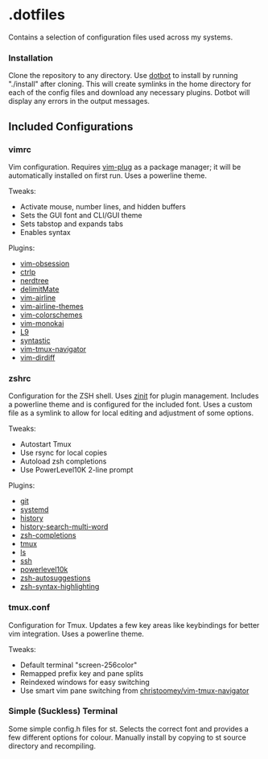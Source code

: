 # .dotfiles
Contains a selection of configuration files used across my systems.

### Installation
Clone the repository to any directory. Use [dotbot](https://github.com/anishathalye/dotbot) to install by running "./install" after cloning. This will create symlinks in the home directory for each of the config files and download any necessary plugins. Dotbot will display any errors in the output messages.

Included Configurations
-----------------------

### vimrc
Vim configuration.  Requires [vim-plug](https://github.com/junegunn/vim-plug) as a package manager; it will be automatically installed on first run. Uses a powerline theme.

Tweaks:
 - Activate mouse, number lines, and hidden buffers
 - Sets the GUI font and CLI/GUI theme
 - Sets tabstop and expands tabs
 - Enables syntax

Plugins:
 - [vim-obsession](https://github.com/tpope/vim-obsession)
 - [ctrlp](https://github.com/ctrlpvim/ctrlp.vim)
 - [nerdtree](https://github.com/scrooloose/nerdtree)
 - [delimitMate](https://github.com/raimondi/delimitmate)
 - [vim-airline](https://github.com/vim-airline/vim-airline)
 - [vim-airline-themes](https://github.com/vim-airline/vim-airline-themes)
 - [vim-colorschemes](https://github.com/flazz/vim-colorschemes)
 - [vim-monokai](https://github.com/crusoexia/vim-monokai)
 - [L9](https://github.com/vim-scripts/L9)
 - [syntastic](https://github.com/vim-syntastic/syntastic)
 - [vim-tmux-navigator](https://github.com/christoomey/vim-tmux-navigator)
 - [vim-dirdiff](https://github.com/will133/vim-dirdiff)

### zshrc
Configuration for the ZSH shell. Uses [zinit](https://github.com/zdharma/zinit) for plugin management. Includes a powerline theme and is configured for the included font. Uses a custom file as a symlink to allow for local editing and adjustment of some options.

Tweaks:
 - Autostart Tmux
 - Use rsync for local copies
 - Autoload zsh completions
 - Use PowerLevel10K 2-line prompt

Plugins:
 - [git](https://github.com/ohmyzsh/ohmyzsh/tree/master/plugins/git)
 - [systemd](https://github.com/ohmyzsh/ohmyzsh/tree/master/plugins/systemd)
 - [history](https://github.com/ohmyzsh/ohmyzsh/blob/master/lib/history.zsh)
 - [history-search-multi-word](https://github.com/zdharma/history-search-multi-word)
 - [zsh-completions](https://github.com/zsh-users/zsh-completions)
 - [tmux](https://github.com/zpm-zsh/tmux)
 - [ls](https://github.com/zpm-zsh/ls)
 - [ssh](https://github.com/zpm-zsh/ssh)
 - [powerlevel10k](https://github.com/romkatv/powerlevel10k)
 - [zsh-autosuggestions](https://github.com/zsh-users/zsh-autosuggestions)
 - [zsh-syntax-highlighting](https://github.com/zsh-users/zsh-syntax-highlighting)

### tmux.conf
Configuration for Tmux. Updates a few key areas like keybindings for better vim integration.  Uses a powerline theme.

Tweaks: 
 - Default terminal "screen-256color"
 - Remapped prefix key and pane splits
 - Reindexed windows for easy switching
 - Use smart vim pane switching from [christoomey/vim-tmux-navigator](https://github.com/christoomey/vim-tmux-navigator)

### Simple (Suckless) Terminal
Some simple config.h files for st.  Selects the correct font and provides a few different options for colour.  Manually install by copying to st source directory and recompiling.
